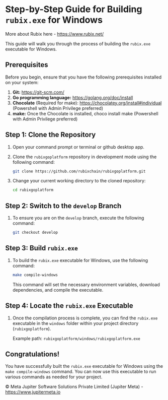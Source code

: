 

# Step-by-Step Guide for Building `rubix.exe` for Windows
More about Rubix here - https://www.rubix.net/

This guide will walk you through the process of building the `rubix.exe` executable for Windows.

## Prerequisites

Before you begin, ensure that you have the following prerequisites installed on your system:

1. **Git:** https://git-scm.com/
2. **Go programming language:** https://golang.org/doc/install
3. **Chocolate** (Required for make): https://chocolatey.org/install#individual (Powershell with Admin Privilege preferred)
4. **make:** Once the Chocolate is installed, choco install make (Powershell with Admin Privilege preferred)

## Step 1: Clone the Repository

1. Open your command prompt or terminal or github desktop app.

2. Clone the `rubixgoplatform` repository in development mode using the following command:

   ```sh
   git clone https://github.com/rubixchain/rubixgoplatform.git
   ```

3. Change your current working directory to the cloned repository:

   ```sh
   cd rubixgoplatform
   ```

## Step 2: Switch to the `develop` Branch

1. To ensure you are on the `develop` branch, execute the following command:

   ```sh
   git checkout develop
   ```

## Step 3: Build `rubix.exe`

1. To build the `rubix.exe` executable for Windows, use the following command:

   ```sh
   make compile-windows
   ```

   This command will set the necessary environment variables, download dependencies, and compile the executable.

## Step 4: Locate the `rubix.exe` Executable

1. Once the compilation process is complete, you can find the `rubix.exe` executable in the `windows` folder within your project directory (`rubixgoplatform`).

   Example path: `rubixgoplatform/windows/rubixgoplatform.exe`

## Congratulations!

You have successfully built the `rubix.exe` executable for Windows using the `make compile-windows` command. You can now use this executable to run various commands as needed for your project.

© Meta Jupiter Software Solutions Private Limited (Jupiter Meta) - https://www.jupitermeta.io
